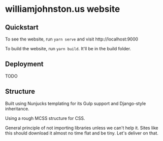 # williamjohnston.us website

## Quickstart

To see the website, run `yarn serve` and visit http://localhost:9000

To build the website, run `yarn build`. It'll be in the build folder.

## Deployment

TODO

## Structure

Built using Nunjucks templating for its Gulp support and Django-style inheritance.

Using a rough MCSS structure for CSS.

General principle of not importing libraries unless we can't help it. Sites like this should download it almost no time flat and be tiny. Let's deliver on that.
